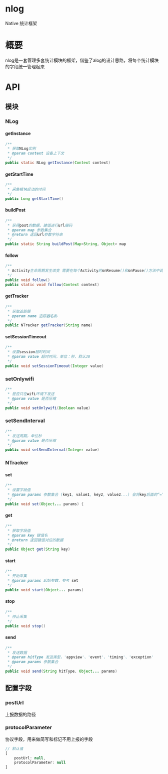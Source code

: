 nlog
====

Native 统计框架

# 概要

nlog是一套管理多套统计模块的框架，借鉴了alog的设计思路，将每个统计模块的字段统一管理起来

# API

## 模块

### NLog

#### getInstance

```java
/**
 * 获取NLog实例
 * @param context 设备上下文
 */
public static NLog getInstance(Context context)
```

#### getStartTime
```java
/**
 * 采集模块启动的时间
 */
public Long getStartTime()
```

#### buildPost
```java
/**
 * 获得post的数据，建值进行url编码
 * @param map 参数集合
 * @return 返回url参数字符串
 */
public static String buildPost(Map<String, Object> map
```

#### follow

```java
/**
 * Activity生命周期发生改变 需要在每个Activity的onResume()和onPause()方法中调用，用于监听session变化
 */
public void follow()
public static void follow(Context context)
```

#### getTracker

```java
/**
 * 获取追踪器
 * @param name 追踪器名称
 */
public NTracker getTracker(String name)
```

#### setSessionTimeout

```java
/**
 * 设置session超时时间
 * @param value 超时时间，单位：秒，默认30
 */
public void setSessionTimeout(Integer value)
```

### setOnlywifi

```java
/**
 * 是否只在wifi环境下发送
 * @param value 是否压缩
 */
public void setOnlywifi(Boolean value)
```

### setSendInterval

```java
/**
 * 发送周期，单位秒
 * @param value 是否压缩
 */
public void setSendInterval(Integer value)
```

### NTracker

#### set
```java
/**
 * 设置字段值
 * @param params 参数集合 (key1, value1, key2, value2...) 会将key后面的“=”或“：”移除
 */
public void set(Object... params) {
```

#### get
```java
/**
 * 获取字段值
 * @param key 键值名
 * @return 返回键值对应的数据
 */
public Object get(String key)
```
#### start

```java
/**
 * 开始采集
 * @param params 起始参数，参考 set
 */
public void start(Object... params)
```

#### stop

```java
/**
 * 停止采集
 */
public void stop()
```

#### send
```java
/**
 * 发送数据
 * @param hitType 发送类型，'appview'、'event'、'timing'、'exception'
 * @param params 参数集合
 */
public void send(String hitType, Object... params)
```

## 配置字段

### postUrl

上报数据的路径

### protocolParameter

协议字段，用来做简写和标记不用上报的字段

```javascript
// 默认值
[
    postUrl: null,
    protocolParameter: null
]
```

